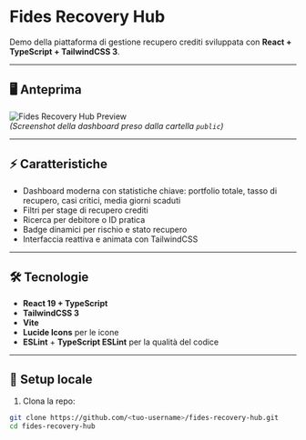 # Fides Recovery Hub

Demo della piattaforma di gestione recupero crediti sviluppata con **React + TypeScript + TailwindCSS 3**.

---

## 🖥️ Anteprima

![Fides Recovery Hub Preview](/Snapshot.png)  
*(Screenshot della dashboard preso dalla cartella `public`)*

---

## ⚡ Caratteristiche

- Dashboard moderna con statistiche chiave: portfolio totale, tasso di recupero, casi critici, media giorni scaduti
- Filtri per stage di recupero crediti
- Ricerca per debitore o ID pratica
- Badge dinamici per rischio e stato recupero
- Interfaccia reattiva e animata con TailwindCSS

---

## 🛠️ Tecnologie

- **React 19 + TypeScript**
- **TailwindCSS 3**
- **Vite**
- **Lucide Icons** per le icone
- **ESLint** + **TypeScript ESLint** per la qualità del codice

---

## 🚀 Setup locale

1. Clona la repo:

```bash
git clone https://github.com/<tuo-username>/fides-recovery-hub.git
cd fides-recovery-hub
